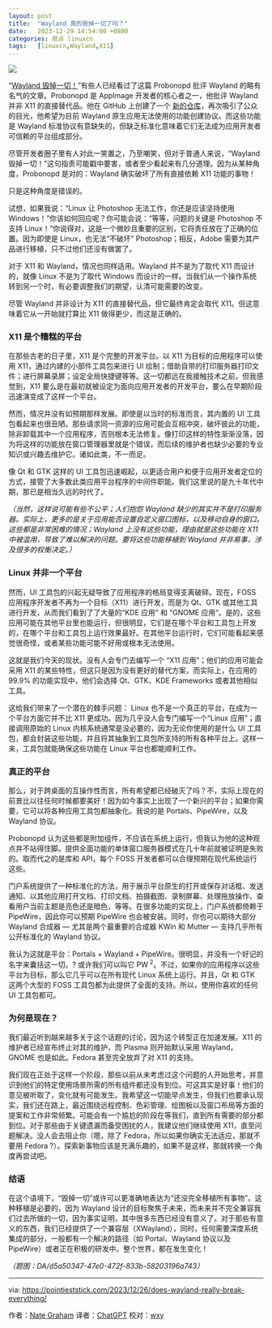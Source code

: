 ```yaml
---
layout: post
title:	"Wayland 真的毁掉一切了吗？"
date:	2023-12-29 14:54:00 +0800 
categories:	观点 linuxcn 
tags:	[linuxcn,Wayland,X11]
---
```



![](/Asserts/Images//attachment/album/202312/29/145333us6izt3xtvul3lu7.jpg)


“[Wayland 毁掉一切！](/article-16520-1.html)”有些人已经看过了这篇 Probonopd 批评 Wayland 的略有名气的文章。Probonopd 是 AppImage 开发者的核心者之一，他批评 Wayland 并非 X11 的直接替代品。他在 GitHub 上创建了一个 [新的仓库](https://github.com/probonopd/wayland-x11-compat-protocols/)，再次吸引了公众的目光，他希望为目前 Wayland 原生应用无法使用的功能创建协议。而这些功能是 Wayland 标准协议有意缺失的，但缺乏标准化意味着它们无法成为应用开发者可信赖的平台组成部分。


尽管开发者圈子里有人对此一笑置之，乃至嘲笑，但对于普通人来说，“Wayland 毁掉一切！”这句指责可能戳中要害，或者至少看起来有几分道理。因为从某种角度，Probonopd 是对的：Wayland 确实破坏了所有直接依赖 X11 功能的事物！


只是这种角度是错误的。


试想，如果我说：“Linux 让 Photoshop 无法工作，你还是应该坚持使用 Windows！”你该如何回应呢？你可能会说：“等等，问题的关键是 Photoshop 不支持 Linux！”你说得对，这是一个微妙且重要的区别，它将责任放在了正确的位置。因为即使是 Linux，也无法“不破坏” Photoshop；相反，Adobe 需要为其产品进行移植，只不过他们还没有做罢了。


对于 X11 和 Wayland，情况也同样适用。Wayland 并不是为了取代 X11 而设计的，就像 Linux 不是为了取代 Windows 而设计的一样。当我们从一个操作系统转到另一个时，有必要调整我们的期望，认清可能需要的改变。


尽管 Wayland 并非设计为 X11 的直接替代品，但它最终肯定会取代 X11。但这意味着它从一开始就打算比 X11 做得更少，而这是正确的。


### X11 是个糟糕的平台


在那些古老的日子里，X11 是个完整的开发平台。以 X11 为目标的应用程序可以使用 X11，通过内建的小部件工具包来进行 UI 绘制；借助自带的打印服务器打印文件；进行屏幕录屏；设定全局快捷键等等。这一切都远在我接触技术之前，但我感觉到，X11 要么是在最初就被设定为面向应用开发者的开发平台，要么在早期阶段迅速演变成了这样一个平台。


然而，情况并没有如预期那样发展。即使是以当时的标准而言，其内置的 UI 工具包看起来也很丑陋。那些请求同一资源的应用可能会互相冲突，破坏彼此的功能，除非卸载其中一个应用程序，否则根本无法修复。像打印这样的特性渐渐没落，因为将这样的功能放在窗口管理器里就是个错误，而后续的维护者也缺少必要的专业知识或兴趣去维护它。诸如此类，不一而足。


像 Qt 和 GTK 这样的 UI 工具包迅速崛起，以更适合用户和便于应用开发者定位的方式，接管了大多数此类应用平台程序的中间件职能。我们这里说的是九十年代中期，那已是相当久远的时代了。


*（当然，这样说可能有些不公平；人们抱怨 Wayland 缺少的其实并不是打印服务器。实际上，更多的是关于应用能否设置自定义窗口图标，以及移动自身的窗口。这些都是非常困难的情况；Wayland 上没有这些功能，理由就是这些功能在 X11 中被滥用，导致了难以解决的问题。要将这些功能移植到 Wayland 并非易事，涉及很多的权衡决定。）*


### Linux 并非一个平台


然而，UI 工具包的兴起无疑导致了应用程序的格局变得支离破碎。现在，FOSS 应用程序开发者不再为一个目标（X11）进行开发，而是为 Qt、GTK 或其他工具进行开发，从而我们看到了了大量的“KDE 应用” 和 “GNOME 应用”。是的，这些应用可能在其他平台里也能运行，但很明显，它们是在哪个平台和工具包上开发的，在哪个平台和工具包上运行效果最好。在其他平台运行时，它们可能看起来感觉很奇怪，或者某些功能可能不好用或根本无法使用。


这就是我们今天的现状。没有人会专门去编写一个 “X11 应用”；他们的应用可能会采用 X11 的某些特性，但这只是因为没有更好的替代方案，而实际上，在应用的 99.9% 的功能实现中，他们会选择 Qt、GTK、KDE Frameworks 或者其他相似工具。


这给我们带来了一个潜在的棘手问题： Linux 也不是一个真正的平台，在成为一个平台方面它并不比 X11 更成功。因为几乎没人会专门编写一个“Linux 应用”；直接调用原始的 Linux 内核系统通常是没必要的，因为无论你使用的是什么 UI 工具包，都会封装这些功能，并且将其抽象到工具包所支持的所有各种平台上。这样一来，工具包就能确保这些功能在 Linux 平台也都能顺利工作。


### 真正的平台


那么，对于跨桌面的互操作性而言，所有希望都已经破灭了吗？不，实际上现在的前景比以往任何时候都要美好！因为如今事实上出现了一个新兴的平台；如果你需要，它可以将各种应用工具包都抽象化。我说的是 Portals、PipeWire，以及 Wayland 协议。


Probonopd 认为这些都是附加组件，不应该在系统上运行，但我认为他的这种观点并不站得住脚。提供全面功能的单体窗口服务器模式在几十年前就被证明是失败的。取而代之的是库和 API，每个 FOSS 开发者都可以合理预期在现代系统运行这些。


门户系统提供了一种标准化的方法，用于展示平台原生的打开或保存对话框、发送通知、以其他应用打开文档、打印文档、拍摄截图、录制屏幕、处理拖放操作、查看用户当前主题是亮色还是暗色，等等。在很多功能的实现上，门户系统都倚赖于 PipeWire，因此你可以预期 PipeWire 也会被安装。同时，你也可以期待大部分 Wayland 合成器 — 尤其是两个最重要的合成器 KWin 和 Mutter — 支持几乎所有公开标准化的 Wayland 协议。


我认为这就是平台：Portals + Wayland + PipeWire。很明显，并没有一个好记的名字来囊括这一切。? 或许我们可以叫它 PW<sup> 2</sup>。不过，如果你的应用程序以这些平台为目标，那么它几乎可以在所有现代 Linux 系统上运行。并且，Qt 和 GTK 这两个大型的 FOSS 工具包都为此提供了全面的支持。所以，使用你喜欢的任何 UI 工具包都可。


### 为何是现在？


我们最近听到越来越多关于这个话题的讨论，因为这个转型正在加速发展。X11 的维护者已经宣布终止对其的维护，而 Plasma 则开始默认采用 Wayland，GNOME 也是如此。Fedora 甚至完全放弃了对 X11 的支持。


我们现在正处于这样一个阶段，那些以前从未考虑过这个问题的人开始思考，并意识到他们的特定使用场景所需的所有组件都还没有到位。可这其实是好事！他们的意见被听取了，变化就有可能发生。我希望这一切能早点发生，但我们也要承认现实，我们还在路上，最近围绕远程控制、色彩管理、绘图板以及窗口布局等方面的提案和工作非常频繁。可能会有一个尴尬的阶段在等我们，直到所有需要的部分都到位。对于那些由于关键遗漏而备受困扰的人，我建议他们继续使用 X11，直至问题解决。没人会去阻止你（嗯，除了 Fedora，所以如果你确实无法适应，那就不要用 Fedora ?）。探索新事物应该是充满乐趣的，如果不是这样，那就转换一个角度再尝试吧。


### 结语


在这个语境下，“毁掉一切”或许可以更准确地表达为“还没完全移植所有事物”。这种移植是必要的，因为 Wayland 设计的目标聚焦于未来，而未来并不完全兼容我们过去所做的一切，因为事实证明，其中很多东西已经没有意义了。对于那些有意义的东西，我们已经提供了一个兼容层（XWayland），同时，任何需要深度系统集成的部分，一般都有一个解决的路径（如 Portal、Wayland 协议以及 PipeWire）或者正在积极的研发中。整个世界，都在发生变化！


*（题图：DA/d5a50347-47e0-472f-833b-58203196a743）*




---


via: <https://pointieststick.com/2023/12/26/does-wayland-really-break-everything/>


作者：[Nate Graham](https://pointieststick.com/contact/) 译者：[ChatGPT](https://linux.cn/lctt/ChatGPT) 校对：[wxy](https://github.com/wxy)
